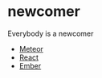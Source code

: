 # newcomer
Everybody is a newcomer

- [Meteor](https://github.com/irnc/meteor-newcomer)
- [React](https://github.com/irnc/react-newcomer)
- [Ember](https://github.com/irnc/ember-newcomer)
